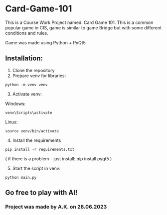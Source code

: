# Card-Game-101
This is a Course Work Project named: Card Game 101. This is a common popular game in CIS, game is similar to game Bridge but with some different conditions and rules.

Game was made using Python + PyQt5

## Installation:
1. Clone the repository
2. Prepare venv for libraries:
```
python -m venv venv
```
3. Activate venv:

Windows:
```
venv\Scripts\activate
```
Linux:
```
source venv/bin/activate
```
4. Install the requirements
```
pip install -r requirements.txt
```
( if there is a problem - just install: pip install pyqt5 )

5. Start the script in venv:
```
python main.py
```

## Go free to play with AI!

### Project was made by A.K. on 28.06.2023
